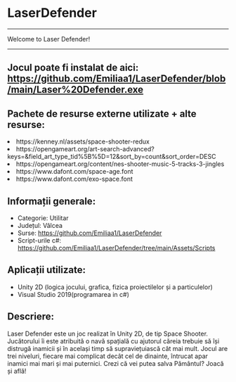 # LaserDefender
______________________________________
Welcome to Laser Defender!
______________________________________

<h2>Jocul poate fi instalat de aici: <a href="https://github.com/Emiliaa1/LaserDefender/blob/main/Laser%20Defender.exe">https://github.com/Emiliaa1/LaserDefender/blob/main/Laser%20Defender.exe</a>
</h2>

<h2>Pachete de resurse externe utilizate + alte resurse:</h2>
<li>https://kenney.nl/assets/space-shooter-redux</li>
<li>https://opengameart.org/art-search-advanced?keys=&field_art_type_tid%5B%5D=12&sort_by=count&sort_order=DESC</li>
<li>https://opengameart.org/content/nes-shooter-music-5-tracks-3-jingles</li>
<li>https://www.dafont.com/space-age.font</li>
<li>https://www.dafont.com/exo-space.font</li>

<h2>Informații generale:</h2>
<ul>
  <li>Categorie: Utilitar</li>
  <li>Județul: Vâlcea</li>
  <li>Surse: <a href="https://github.com/Emiliaa1/LaserDefender">https://github.com/Emiliaa1/LaserDefender</a>
  <li>Script-urile c#: <a href="https://github.com/Emiliaa1/LaserDefender/tree/main/Assets/Scripts">https://github.com/Emiliaa1/LaserDefender/tree/main/Assets/Scripts</a></li>
  </li>
</ul>
<h2>Aplicații utilizate:</h2>
<ul>
  <li>Unity 2D (logica jocului, grafica, fizica proiectilelor și a particulelor)</li>
  <li>Visual Studio 2019(programarea in c#)</li>
</ul>
<h2>Descriere:</h2>
<p> Laser Defender este un joc realizat în Unity 2D, de tip Space Shooter. Jucătorului îi este atribuită o navă spațială cu ajutorul căreia trebuie să își distrugă inamicii și în același timp să supraviețuiască cât mai mult. Jocul are trei niveluri, fiecare mai complicat decât cel de dinainte, întrucat apar inamici mai mari și mai puternici. Crezi că vei putea salva Pământul? Joacă și află!</p>
